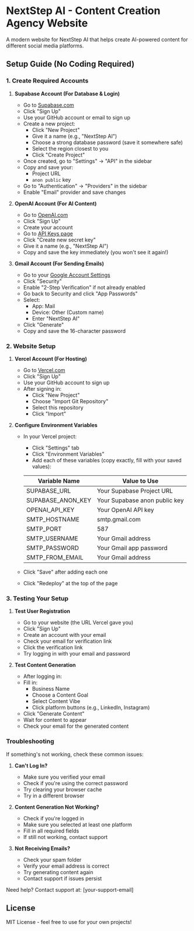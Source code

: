 # NextStep AI - Content Creation Agency Website

A modern website for NextStep AI that helps create AI-powered content for different social media platforms.

## Setup Guide (No Coding Required)

### 1. Create Required Accounts

1. **Supabase Account (For Database & Login)**
   - Go to [Supabase.com](https://supabase.com)
   - Click "Sign Up"
   - Use your GitHub account or email to sign up
   - Create a new project:
     - Click "New Project"
     - Give it a name (e.g., "NextStep AI")
     - Choose a strong database password (save it somewhere safe)
     - Select the region closest to you
     - Click "Create Project"
   - Once created, go to "Settings" → "API" in the sidebar
   - Copy and save your:
     - Project URL
     - `anon public` key
   - Go to "Authentication" → "Providers" in the sidebar
   - Enable "Email" provider and save changes

2. **OpenAI Account (For AI Content)**
   - Go to [OpenAI.com](https://openai.com)
   - Click "Sign Up"
   - Create your account
   - Go to [API Keys page](https://platform.openai.com/api-keys)
   - Click "Create new secret key"
   - Give it a name (e.g., "NextStep AI")
   - Copy and save the key immediately (you won't see it again!)

3. **Gmail Account (For Sending Emails)**
   - Go to your [Google Account Settings](https://myaccount.google.com)
   - Click "Security"
   - Enable "2-Step Verification" if not already enabled
   - Go back to Security and click "App Passwords"
   - Select:
     - App: Mail
     - Device: Other (Custom name)
     - Enter "NextStep AI"
   - Click "Generate"
   - Copy and save the 16-character password

### 2. Website Setup

1. **Vercel Account (For Hosting)**
   - Go to [Vercel.com](https://vercel.com)
   - Click "Sign Up"
   - Use your GitHub account to sign up
   - After signing in:
     - Click "New Project"
     - Choose "Import Git Repository"
     - Select this repository
     - Click "Import"

2. **Configure Environment Variables**
   - In your Vercel project:
     - Click "Settings" tab
     - Click "Environment Variables"
     - Add each of these variables (copy exactly, fill with your saved values):

     | Variable Name | Value to Use |
     |--------------|--------------|
     | SUPABASE_URL | Your Supabase Project URL |
     | SUPABASE_ANON_KEY | Your Supabase anon public key |
     | OPENAI_API_KEY | Your OpenAI API key |
     | SMTP_HOSTNAME | smtp.gmail.com |
     | SMTP_PORT | 587 |
     | SMTP_USERNAME | Your Gmail address |
     | SMTP_PASSWORD | Your Gmail app password |
     | SMTP_FROM_EMAIL | Your Gmail address |

   - Click "Save" after adding each one
   - Click "Redeploy" at the top of the page

### 3. Testing Your Setup

1. **Test User Registration**
   - Go to your website (the URL Vercel gave you)
   - Click "Sign Up"
   - Create an account with your email
   - Check your email for verification link
   - Click the verification link
   - Try logging in with your email and password

2. **Test Content Generation**
   - After logging in:
   - Fill in:
     - Business Name
     - Choose a Content Goal
     - Select Content Vibe
     - Click platform buttons (e.g., LinkedIn, Instagram)
   - Click "Generate Content"
   - Wait for content to appear
   - Check your email for the generated content

### Troubleshooting

If something's not working, check these common issues:

1. **Can't Log In?**
   - Make sure you verified your email
   - Check if you're using the correct password
   - Try clearing your browser cache
   - Try in a different browser

2. **Content Generation Not Working?**
   - Check if you're logged in
   - Make sure you selected at least one platform
   - Fill in all required fields
   - If still not working, contact support

3. **Not Receiving Emails?**
   - Check your spam folder
   - Verify your email address is correct
   - Try generating content again
   - Contact support if issues persist

Need help? Contact support at: [your-support-email]

## License

MIT License - feel free to use for your own projects!